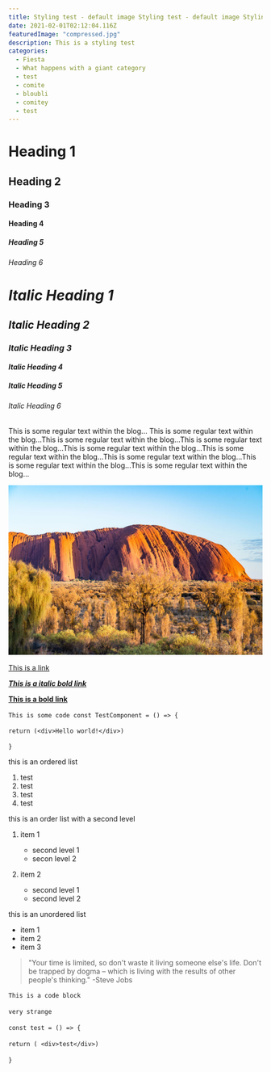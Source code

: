 ```yaml
---
title: Styling test - default image Styling test - default image Styling test - default image
date: 2021-02-01T02:12:04.116Z
featuredImage: "compressed.jpg"
description: This is a styling test
categories:
  - Fiesta
  - What happens with a giant category
  - test
  - comite
  - bloubli
  - comitey
  - test
---
```


# Heading 1

## Heading 2

### Heading 3

#### Heading 4

##### Heading 5

###### Heading 6

# _Italic Heading 1_

## _Italic Heading 2_

### _Italic Heading 3_

#### _Italic Heading 4_

##### _Italic Heading 5_

###### _Italic Heading 6_

This is some regular text within the blog... This is some regular text within the blog...This is some regular text within the blog...This is some regular text within the blog...This is some regular text within the blog...This is some regular text within the blog...This is some regular text within the blog...This is some regular text within the blog...This is some regular text within the blog...

![this is the alt](compressed.jpg "this is the title")

[This is a link](https://vportier.com)

**_[This is a italic bold link](https://vportier.com)_**

**[This is a bold link](https://vportier.com)**

`This is some code const TestComponent = () => {`

`return (<div>Hello world!</div>)`

`}`

this is an ordered list

1. test
2. test
3. test
4. test

this is an order list with a second level

1. item 1

   - second level 1
   - secon level 2

2. item 2

   - second level 1
   - second level 2

this is an unordered list

- item 1
- item 2
- item 3

> "Your time is limited, so don't waste it living someone else's life. Don't be trapped by dogma – which is living with the results of other people's thinking." -Steve Jobs

```
This is a code block

very strange

const test = () => {

return ( <div>test</div>)

}
```
